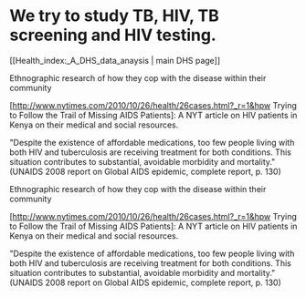 # We try to study TB, HIV, TB screening and HIV testing.


[[Health_index:_A_DHS_data_anaysis | main DHS page]]

Ethnographic research of how they cop with the disease within their community

[http://www.nytimes.com/2010/10/26/health/26cases.html?_r=1&hpw Trying to Follow the Trail of Missing AIDS Patients]:  A NYT article on HIV patients in Kenya on their medical and social resources.

"Despite the existence of affordable medications, too few people living with both HIV and tuberculosis are receiving treatment for both conditions. This situation contributes to substantial, avoidable morbidity and mortality." (UNAIDS 2008 report on Global AIDS epidemic, complete report, p. 130)

Ethnographic research of how they cop with the disease within their community

[http://www.nytimes.com/2010/10/26/health/26cases.html?_r=1&hpw Trying to Follow the Trail of Missing AIDS Patients]:  A NYT article on HIV patients in Kenya on their medical and social resources.

"Despite the existence of affordable medications, too few people living with both HIV and tuberculosis are receiving treatment for both conditions. This situation contributes to substantial, avoidable morbidity and mortality." (UNAIDS 2008 report on Global AIDS epidemic, complete report, p. 130)
